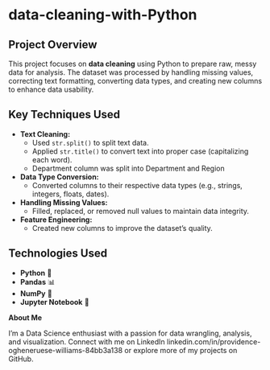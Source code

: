 # data-cleaning-with-Python

##  Project Overview  
This project focuses on **data cleaning** using Python to prepare raw, messy data for analysis. The dataset was processed by handling missing values, correcting text formatting, converting data types, and creating new columns to enhance data usability.  

##  Key Techniques Used  
- **Text Cleaning:**  
  - Used `str.split()` to split text data.  
  - Applied `str.title()` to convert text into proper case (capitalizing each word).
  - Department column was split into Department and Region 
- **Data Type Conversion:**  
  - Converted columns to their respective data types (e.g., strings, integers, floats, dates).  
- **Handling Missing Values:**  
  - Filled, replaced, or removed null values to maintain data integrity.  
- **Feature Engineering:**  
  - Created new columns to improve the dataset’s quality.  

## Technologies Used  
- **Python** 🐍  
- **Pandas** 📊  
- **NumPy** 🔢  
- **Jupyter Notebook** 📓  

**About Me**

I’m a Data Science enthusiast with a passion for data wrangling, analysis, and visualization. Connect with me on LinkedIn linkedin.com/in/providence-ogheneruese-williams-84bb3a138 or explore more of my projects on GitHub. 
